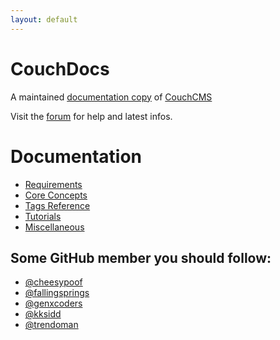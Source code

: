 ```yaml
---
layout: default
---
```


# CouchDocs
A maintained [documentation copy](https://github.com/CouchCMS/Documentation/) of [CouchCMS](https://github.com/CouchCMS/CouchCMS)

Visit the [forum](http://www.couchcms.com/forum/) for help and latest infos.

# Documentation

*   [Requirements](requirements.html)
*   [Core Concepts](concepts.html)
*   [Tags Reference](tags-reference.html)
*   [Tutorials](tutorials.html)
*   [Miscellaneous](miscellaneous.html)

## Some GitHub member you should follow:
- [@cheesypoof](https://github.com/cheesypoof)
- [@fallingsprings](https://github.com/fallingsprings)
- [@genxcoders](https://github.com/genxcoders)
- [@kksidd](https://github.com/kksidd)
- [@trendoman](https://github.com/trendoman)

